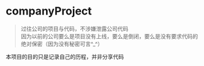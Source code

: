 # companyProject

> 过往公司的项目与代码，不涉嫌泄露公司代码  
因为以前的公司要么是项目没有上线，要么是倒闭，要么是没有要求代码的绝对保密（因为没有秘密可言^_^）

本项目的目的只是记录自己的历程，并非分享代码